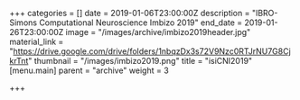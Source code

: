 +++
categories = []
date = 2019-01-06T23:00:00Z
description = "IBRO-Simons Computational Neuroscience Imbizo 2019"
end_date = 2019-01-26T23:00:00Z
image = "/images/archive/imbizo2019header.jpg"
material_link = "https://drive.google.com/drive/folders/1nbqzDx3s72V9Nzc0RTJrNU7G8CjkrTnt"
thumbnail = "/images/imbizo2019.png"
title = "isiCNI2019"
[menu.main]
parent = "archive"
weight = 3

+++
